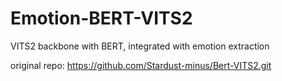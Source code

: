 # Emotion-BERT-VITS2  

VITS2 backbone with BERT, integrated with emotion extraction

original repo: https://github.com/Stardust-minus/Bert-VITS2.git

